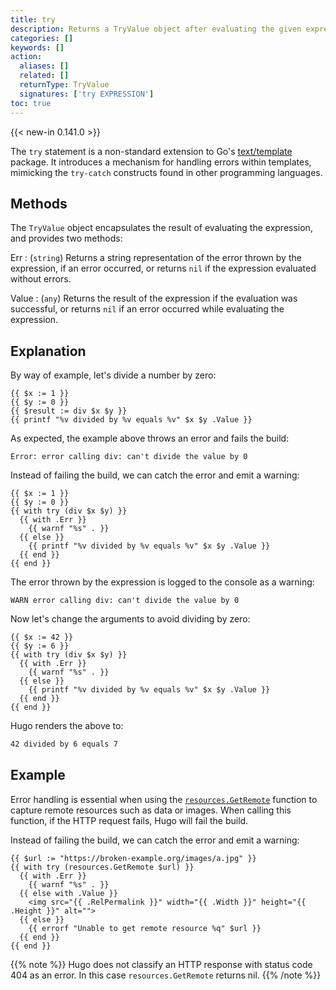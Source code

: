 ```yaml
---
title: try
description: Returns a TryValue object after evaluating the given expression.
categories: []
keywords: []
action:
  aliases: []
  related: []
  returnType: TryValue
  signatures: ['try EXPRESSION']
toc: true
---
```


{{< new-in 0.141.0 >}}

The `try` statement is a non-standard extension to Go's [text/template] package. It introduces a mechanism for handling errors within templates, mimicking the `try-catch` constructs found in other programming languages.

[text/template]: https://pkg.go.dev/text/template

## Methods

The `TryValue` object encapsulates the result of evaluating the expression, and provides two methods:

Err
: (`string`) Returns a string representation of the error thrown by the expression, if an error occurred, or returns `nil` if the expression evaluated without errors.

Value
: (`any`) Returns the result of the expression if the evaluation was successful, or returns `nil` if an error occurred while evaluating the expression.

## Explanation

By way of example, let's divide a number by zero:

```go-html-template
{{ $x := 1 }}
{{ $y := 0 }}
{{ $result := div $x $y }}
{{ printf "%v divided by %v equals %v" $x $y .Value }}
```

As expected, the example above throws an error and fails the build:

```terminfo
Error: error calling div: can't divide the value by 0
```

Instead of failing the build, we can catch the error and emit a warning:

```go-html-template
{{ $x := 1 }}
{{ $y := 0 }}
{{ with try (div $x $y) }}
  {{ with .Err }}
    {{ warnf "%s" . }}
  {{ else }}
    {{ printf "%v divided by %v equals %v" $x $y .Value }}
  {{ end }}
{{ end }}
```

The error thrown by the expression is logged to the console as a warning:

```terminfo
WARN error calling div: can't divide the value by 0
```

Now let's change the arguments to avoid dividing by zero:

```go-html-template
{{ $x := 42 }}
{{ $y := 6 }}
{{ with try (div $x $y) }}
  {{ with .Err }}
    {{ warnf "%s" . }}
  {{ else }}
    {{ printf "%v divided by %v equals %v" $x $y .Value }}
  {{ end }}
{{ end }}
```

Hugo renders the above to:

```html
42 divided by 6 equals 7
```

## Example

Error handling is essential when using the [`resources.GetRemote`] function to capture remote resources such as data or images. When calling this function, if the HTTP request fails, Hugo will fail the build.

[`resources.GetRemote`]: /functions/resources/getremote/

Instead of failing the build, we can catch the error and emit a warning:

```go-html-template
{{ $url := "https://broken-example.org/images/a.jpg" }}
{{ with try (resources.GetRemote $url) }}
  {{ with .Err }}
    {{ warnf "%s" . }}
  {{ else with .Value }}
    <img src="{{ .RelPermalink }}" width="{{ .Width }}" height="{{ .Height }}" alt="">
  {{ else }}
    {{ errorf "Unable to get remote resource %q" $url }}
  {{ end }}
{{ end }}
```

{{% note %}}
Hugo does not classify an HTTP response with status code 404 as an error. In this case `resources.GetRemote` returns nil.
{{% /note %}}
